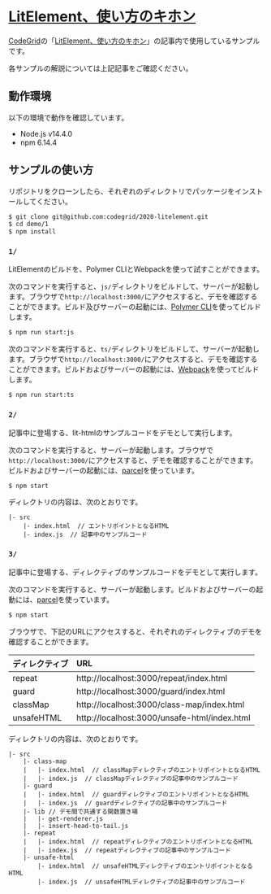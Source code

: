 # [LitElement、使い方のキホン](https://app.codegrid.net/series/2020-litelement)

[CodeGrid](http://www.codegrid.net/)の「[LitElement、使い方のキホン](https://app.codegrid.net/series/2020-litelement)」の記事内で使用しているサンプルです。

各サンプルの解説については上記記事をご確認ください。

## 動作環境

以下の環境で動作を確認しています。

- Node.js v14.4.0
- npm 6.14.4

## サンプルの使い方

リポジトリをクローンしたら、それぞれのディレクトリでパッケージをインストールしてください。

```sh
$ git clone git@github.com:codegrid/2020-litelement.git
$ cd demo/1
$ npm install
```

### `1/`

LitElementのビルドを、Polymer CLIとWebpackを使って試すことができます。

次のコマンドを実行すると、`js/`ディレクトリをビルドして、サーバーが起動します。ブラウザで`http://localhost:3000/`にアクセスすると、デモを確認することができます。ビルド及びサーバーの起動には、[Polymer CLI](https://polymer-jp.org/2.0/docs/tools/polymer-cli)を使ってビルドします。

```sh
$ npm run start:js
```

次のコマンドを実行すると、`ts/`ディレクトリをビルドして、サーバーが起動します。ブラウザで`http://localhost:3000/`にアクセスすると、デモを確認することができます。ビルドおよびサーバーの起動には、[Webpack](https://webpack.js.org/)を使ってビルドします。

```sh
$ npm run start:ts
```

### `2/`

記事中に登場する、lit-htmlのサンプルコードをデモとして実行します。

次のコマンドを実行すると、サーバーが起動します。ブラウザで`http://localhost:3000/`にアクセスすると、デモを確認することができます。 ビルドおよびサーバーの起動には、[parcel](https://ja.parceljs.org/)を使っています。

```sh
$ npm start
```

ディレクトリの内容は、次のとおりです。

```
|- src
    |- index.html  // エントリポイントとなるHTML
    |- index.js  // 記事中のサンプルコード
```

### `3/`

記事中に登場する、ディレクティブのサンプルコードをデモとして実行します。

次のコマンドを実行すると、サーバーが起動します。ビルドおよびサーバーの起動には、[parcel](https://ja.parceljs.org/)を使っています。

```sh
$ npm start
```

ブラウザで、下記のURLにアクセスすると、それぞれのディレクティブのデモを確認することができます。

| ディレクティブ | URL |
|:---|:---|
| repeat | http://localhost:3000/repeat/index.html |
| guard | http://localhost:3000/guard/index.html |
| classMap | http://localhost:3000/class-map/index.html |
| unsafeHTML | http://localhost:3000/unsafe-html/index.html |

ディレクトリの内容は、次のとおりです。

```
|- src
    |- class-map
    |   |- index.html  // classMapディレクティブのエントリポイントとなるHTML
    |   |- index.js  // classMapディレクティブの記事中のサンプルコード
    |- guard
    |   |- index.html  // guardディレクティブのエントリポイントとなるHTML
    |   |- index.js  // guardディレクティブの記事中のサンプルコード
    |- lib // デモ間で共通する関数置き場
    |   |- get-renderer.js
    |   |- insert-head-to-tail.js
    |- repeat
    |   |- index.html  // repeatディレクティブのエントリポイントとなるHTML
    |   |- index.js  // repeatディレクティブの記事中のサンプルコード
    |- unsafe-html
        |- index.html  // unsafeHTMLディレクティブのエントリポイントとなるHTML
        |- index.js  // unsafeHTMLディレクティブの記事中のサンプルコード
```

